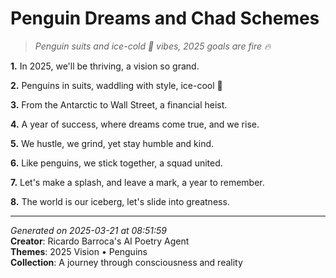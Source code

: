 # Penguin Dreams and Chad Schemes

> *Penguin suits and ice-cold 🐧 vibes, 2025 goals are fire 🔥*

**1.** In 2025, we'll be thriving, a vision so grand.


**2.** Penguins in suits, waddling with style, ice-cool 🐧


**3.** From the Antarctic to Wall Street, a financial heist.


**4.** A year of success, where dreams come true, and we rise.


**5.** We hustle, we grind, yet stay humble and kind.


**6.** Like penguins, we stick together, a squad united.


**7.** Let's make a splash, and leave a mark, a year to remember.


**8.** The world is our iceberg, let's slide into greatness.



---

*Generated on 2025-03-21 at 08:51:59*  
**Creator**: Ricardo Barroca's AI Poetry Agent  
**Themes**: 2025 Vision • Penguins  
**Collection**: A journey through consciousness and reality